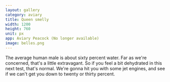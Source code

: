 ```yaml
---
layout: gallery
category: aviary
title: Queen smelly
width: 1200
height: 760
unit: px
app: Aviary Peacock (No longer available)
image: belles.png
---
```


The average human male is about sixty percent water. Far as we're concerned, that's a little extravagant. So if you feel a bit dehydrated in this next test, that's normal. We're gonna hit you with some jet engines, and see if we can't get you down to twenty or thirty percent.
